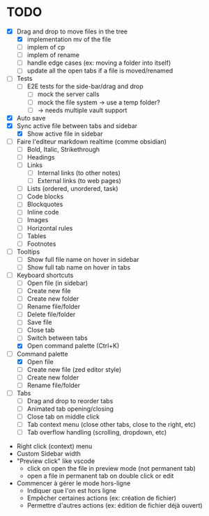 # TODO

- [x] Drag and drop to move files in the tree
  - [x] implementation mv of the file
  - [ ] implem of cp
  - [ ] implem of rename
  - [ ] handle edge cases (ex: moving a folder into itself)
  - [ ] update all the open tabs if a file is moved/renamed
- [ ] Tests
  - [ ] E2E tests for the side-bar/drag and drop
    - [ ] mock the server calls
    - [ ] mock the file system -> use a temp folder?
    - [ ] -> needs multiple vault support
- [x] Auto save
- [x] Sync active file between tabs and sidebar
  - [x] Show active file in sidebar
- [ ] Faire l'editeur markdown realtime (comme obsidian)
  - [ ] Bold, Italic, Strikethrough
  - [ ] Headings
  - [ ] Links
    - [ ] Internal links (to other notes)
    - [ ] External links (to web pages)
  - [ ] Lists (ordered, unordered, task)
  - [ ] Code blocks
  - [ ] Blockquotes
  - [ ] Inline code
  - [ ] Images
  - [ ] Horizontal rules
  - [ ] Tables
  - [ ] Footnotes
- [ ] Tooltips
  - [ ] Show full file name on hover in sidebar
  - [ ] Show full tab name on hover in tabs
- [ ] Keyboard shortcuts
  - [ ] Open file (in sidebar)
  - [ ] Create new file
  - [ ] Create new folder
  - [ ] Rename file/folder
  - [ ] Delete file/folder
  - [ ] Save file
  - [ ] Close tab
  - [ ] Switch between tabs
  - [x] Open command palette (Ctrl+K)
- [ ] Command palette
  - [x] Open file
  - [ ] Create new file (zed editor style)
  - [ ] Create new folder
  - [ ] Rename file/folder
- [ ] Tabs
  - [ ] Drag and drop to reorder tabs
  - [ ] Animated tab opening/closing
  - [ ] Close tab on middle click
  - [ ] Tab context menu (close other tabs, close to the right, etc)
  - [ ] Tab overflow handling (scrolling, dropdown, etc)
- Right click (context) menu
- Custom Sidebar width
- "Preview click" like vscode
  - click on open the file in preview mode (not permanent tab)
  - open a file in permanent tab on double click or edit
- Commencer à gérer le mode hors-ligne
  - Indiquer que l'on est hors ligne
  - Empêcher certaines actions (ex: création de fichier)
  - Permettre d'autres actions (ex: édition de fichier déjà ouvert)
